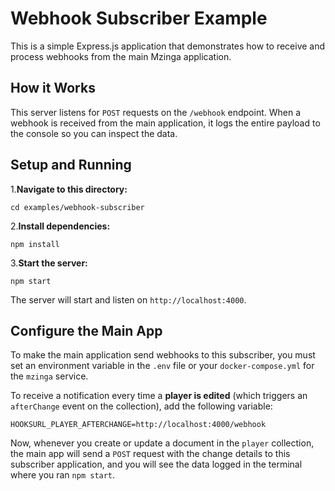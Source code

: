 # Webhook Subscriber Example

This is a simple Express.js application that demonstrates how to receive and process webhooks from the main Mzinga application.

## How it Works

This server listens for `POST` requests on the `/webhook` endpoint. When a webhook is received from the main application, it logs the entire payload to the console so you can inspect the data.

## Setup and Running

1.**Navigate to this directory:**

    cd examples/webhook-subscriber

2.**Install dependencies:**

    npm install

3.**Start the server:**

    npm start

The server will start and listen on `http://localhost:4000`.

## Configure the Main App

To make the main application send webhooks to this subscriber, you must set an environment variable in the `.env` file or your `docker-compose.yml` for the `mzinga` service.

To receive a notification every time a **player is edited** (which triggers an `afterChange` event on the collection), add the following variable:

    HOOKSURL_PLAYER_AFTERCHANGE=http://localhost:4000/webhook

Now, whenever you create or update a document in the `player` collection, the main app will send a `POST` request with the change details to this subscriber application, and you will see the data logged in the terminal where you ran `npm start`.
